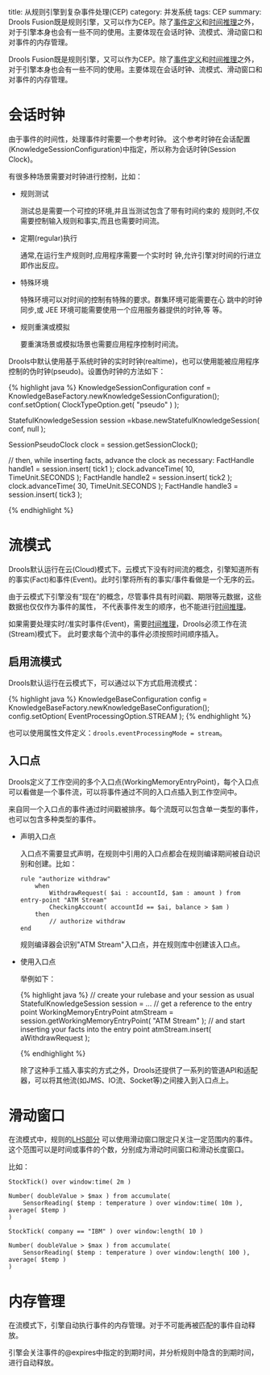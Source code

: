 title: 从规则引擎到复杂事件处理(CEP)
category: 并发系统
tags: CEP
summary:
    Drools Fusion既是规则引擎，又可以作为CEP。除了[事件定义](/2013/12/21/event_in_CEP.html)和[时间推理](/2013/12/21/Temporal_of_CEP.html)之外，对于引擎本身也会有一些不同的使用。主要体现在会话时钟、流模式、滑动窗口和对事件的内存管理。

Drools Fusion既是规则引擎，又可以作为CEP。除了[事件定义](/2013/12/21/event_in_CEP.html)和[时间推理](/2013/12/21/Temporal_of_CEP.html)之外，对于引擎本身也会有一些不同的使用。主要体现在会话时钟、流模式、滑动窗口和对事件的内存管理。


# 会话时钟

由于事件的时间性，处理事件时需要一个参考时钟。
这个参考时钟在会话配置(KnowledgeSessionConfiguration)中指定，所以称为会话时钟(Session Clock)。

有很多种场景需要对时钟进行控制，比如：

- 规则测试

  测试总是需要一个可控的环境,并且当测试包含了带有时间约束的 规则时,不仅需要控制输入规则和事实,而且也需要时间流。

- 定期(regular)执行

  通常,在运行生产规则时,应用程序需要一个实时时 钟,允许引擎对时间的行进立即作出反应。

- 特殊环境

  特殊环境可以对时间的控制有特殊的要求。群集环境可能需要在心 跳中的时钟同步,或 JEE 环境可能需要使用一个应用服务器提供的时钟,等 等。
- 规则重演或模拟

  要重演场景或模拟场景也需要应用程序控制时间流。

Drools中默认使用基于系统时钟的实时时钟(realtime)，也可以使用能被应用程序控制的伪时钟(pseudo)。设置伪时钟的方法如下：

{% highlight java %}
KnowledgeSessionConfiguration conf = KnowledgeBaseFactory.newKnowledgeSessionConfiguration();
conf.setOption( ClockTypeOption.get( "pseudo" ) );

StatefulKnowledgeSession session =kbase.newStatefulKnowledgeSession( conf, null );

SessionPseudoClock clock = session.getSessionClock();

// then, while inserting facts, advance the clock as necessary:
FactHandle handle1 = session.insert( tick1 );
clock.advanceTime( 10, TimeUnit.SECONDS );
FactHandle handle2 = session.insert( tick2 );
clock.advanceTime( 30, TimeUnit.SECONDS );
FactHandle handle3 = session.insert( tick3 );

{% endhighlight %}






# 流模式

Drools默认运行在云(Cloud)模式下。云模式下没有时间流的概念，引擎知道所有的事实(Fact)和事件(Event)。此时引擎将所有的事实/事件看做是一个无序的云。

由于云模式下引擎没有“现在”的概念，尽管事件具有时间戳、期限等元数据，这些数据也仅仅作为事件的属性，
不代表事件发生的顺序，也不能进行[时间推理](/2013/12/21/Temporal_of_CEP.html)。

如果需要处理实时/准实时事件(Event)，需要[时间推理](/2013/12/21/Temporal_of_CEP.html)，Drools必须工作在流(Stream)模式下。
此时要求每个流中的事件必须按照时间顺序插入。

## 启用流模式

Drools默认运行在云模式下，可以通过以下方式启用流模式：

{% highlight java %}
KnowledgeBaseConfiguration config =
KnowledgeBaseFactory.newKnowledgeBaseConfiguration();
config.setOption( EventProcessingOption.STREAM );
{% endhighlight %}

也可以使用属性文件定义：`drools.eventProcessingMode = stream`。

## 入口点

Drools定义了工作空间的多个入口点(WorkingMemoryEntryPoint)，每个入口点可以看做是一个事件流，可以将事件通过不同的入口点插入到工作空间中。

来自同一个入口点的事件通过时间戳被排序。每个流既可以包含单一类型的事件，也可以包含多种类型的事件。

- 声明入口点

  入口点不需要显式声明，在规则中引用的入口点都会在规则编译期间被自动识别和创建。比如：

  ```
  rule "authorize withdraw"
      when
          WithdrawRequest( $ai : accountId, $am : amount ) from entry-point "ATM Stream"
          CheckingAccount( accountId == $ai, balance > $am )
      then
          // authorize withdraw
  end
  ```

  规则编译器会识别"ATM Stream"入口点，并在规则库中创建该入口点。

- 使用入口点

  举例如下：

  {% highlight java %}
    // create your rulebase and your session as usual
    StatefulKnowledgeSession session = ...
    // get a reference to the entry point
    WorkingMemoryEntryPoint atmStream =
    session.getWorkingMemoryEntryPoint( "ATM Stream" );
    // and start inserting your facts into the entry point
    atmStream.insert( aWithdrawRequest );

  {% endhighlight %}

  除了这种手工插入事实的方式之外，Drools还提供了一系列的管道API和适配器，可以将其他流(如JMS、IO流、Socket等)之间接入到入口点上。


# 滑动窗口

在流模式中，规则的[LHS部分](/2012/12/06/rule_language.html#menuIndex3)
可以使用滑动窗口限定只关注一定范围内的事件。这个范围可以是时间或事件的个数，分别成为滑动时间窗口和滑动长度窗口。

比如：

```
StockTick() over window:time( 2m )

Number( doubleValue > $max ) from accumulate(
	SensorReading( $temp : temperature ) over window:time( 10m ), average( $temp )
)

StockTick( company == "IBM" ) over window:length( 10 )

Number( doubleValue > $max ) from accumulate(
	SensorReading( $temp : temperature ) over window:length( 100 ), average( $temp )
)

```

# 内存管理

在流模式下，引擎自动执行事件的内存管理。对于不可能再被匹配的事件自动释放。

引擎会关注事件的@expires中指定的到期时间，并分析规则中隐含的到期时间，进行自动释放。
